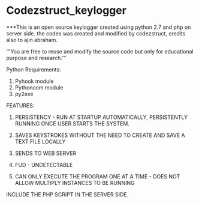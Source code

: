 # Codezstruct_keylogger

***This is an open source keylogger created using python 2.7 and php on server side. the codes was created and modified by codezstruct, credits also to ajin abraham. 


‘’’You are free to reuse and modify the source code but only for educational purpose and research.’’’






Python Requirements:

1. Pyhook module 
2. Pythoncom module
3. py2exe




FEATURES:

1. PERSISTENCY - RUN AT STARTUP AUTOMATICALLY, PERSISTENTLY RUNNING ONCE USER STARTS THE SYSTEM.

2. SAVES KEYSTROKES WITHOUT THE NEED TO CREATE AND SAVE A TEXT FILE LOCALLY

3. SENDS TO WEB SERVER  

4. FUD - UNDETECTABLE 

5. CAN ONLY EXECUTE THE PROGRAM ONE AT A TIME - DOES NOT ALLOW MULTIPLY INSTANCES TO BE RUNNING



INCLUDE THE PHP SCRIPT IN THE SERVER SIDE.

